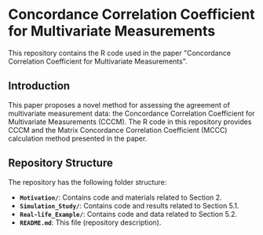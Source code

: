 # Concordance Correlation Coefficient for Multivariate Measurements

This repository contains the R code used in the paper "Concordance Correlation Coefficient for Multivariate Measurements".

## Introduction

This paper proposes a novel method for assessing the agreement of multivariate measurement data: the Concordance Correlation Coefficient for Multivariate Measurements (CCCM). The R code in this repository provides CCCM and the Matrix Concordance Correlation Coefficient (MCCC) calculation method presented in the paper.

## Repository Structure

The repository has the following folder structure:

*   **`Motivation/`**: Contains code and materials related to Section 2.
*   **`Simulation_Study/`**: Contains code and results related to Section 5.1.
*   **`Real-life_Example/`**: Contains code and data related to Section 5.2.
*   **`README.md`**: This file (repository description).
